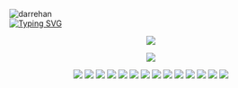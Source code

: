 
<span><div align="left">


<img src="https://komarev.com/ghpvc/?username=darrehan&label=Profile%20views&color=0e75b6&style=flat" alt="darrehan" />
</div></span>




<span>
<div align="left"> 
<a href="https://github.com/Darrehan">
    <img src="https://readme-typing-svg.demolab.com?font=Georgia&size=18&duration=2000&pause=100&multiline=true&width=500&height=80&lines=Dar+Rehan+Rasool;Computer+science+Learner+%7C+Fullstack+Engineer" alt="Typing SVG" />
</a></div>  
</span>

<div align="center">
  <p align="center">
    <span>
     <img src="https://img.shields.io/badge/Full Stack Arsenal-darkgreen" />
    </span>  
  </p>
</div>

<div align="center">
  <p align="center">
  <a href="https://github.com/Darrehan?tab=repositories">
 <img src="https://skillicons.dev/icons?i=c,cpp,java,py,js,ts,react,nextjs,nodejs,expressjs,jquery,bootstrap,git,github,vscode,linux,mongodb,sqlite,postgres,mysql,docker,kubernetes,flask,fastapi,redis,kafka,graphql,tailwind,prisma,supabase" />
  </a>
</p>
</div>

<div align="center">
 <p align="center">
 <span>
<a href=""><img src="https://img.shields.io/badge/Portfolio-red" /></a>  
<a href=""><img src="https://img.shields.io/badge/Resume-blue" /></a>  
<a href="mailto:darrehanrasool@gmail.com"><img src="https://img.shields.io/badge/Blog-yellow" /></a>  
<a href="https://peerlist.io/darrehan"><img src="https://img.shields.io/badge/Peerlist-green" /></a>  
<a href="https://www.linkedin.com/in/darrehanrasool/"><img src="https://img.shields.io/badge/LinkedIn-purple" /></a>  
<a href="https://www.instagram.com/dar.rehan_/"><img src="https://img.shields.io/badge/Instagram-blue" /></a>  
<a href="https://twitter.com/CseRehan"><img src="https://img.shields.io/badge/Twitter-orange" /></a>  
<a href="https://github.com/Darrehan/Websites"><img src="https://img.shields.io/badge/Music-pink" /></a>  
<a href=""><img src="https://img.shields.io/badge/Rehan's Designs-cyan" /></a>  
<a href="mailto:darrehanrasool@gmail.com"><img src="https://img.shields.io/badge/Email-brown" /></a>  
<a href="https://www.youtube.com/@RehansCodePeaks"><img src="https://img.shields.io/badge/Youtube 1-black" /></a>  
<a href="https://www.youtube.com/@RehansOdyssey"><img src="https://img.shields.io/badge/Youtube 2-gray" /></a> 
<a href="https://www.patreon.com/RehansOdyssey"><img src="https://img.shields.io/badge/Patreon-gold" /></a>
<a href="https://github.com/Darrehan"><img src="https://img.shields.io/badge/GitHub-magenta" /></a>  
 </span>  
</p>
</div>
